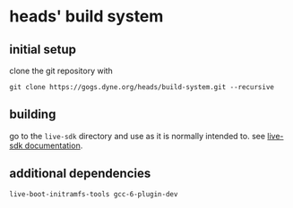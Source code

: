 heads' build system
===================

initial setup
-------------

clone the git repository with

```
git clone https://gogs.dyne.org/heads/build-system.git --recursive
```


building
--------

go to the `live-sdk` directory and use as it is normally intended to.
see [live-sdk documentation](https://git.devuan.org/sdk/live-sdk).


additional dependencies
-----------------------

```
live-boot-initramfs-tools gcc-6-plugin-dev
```
